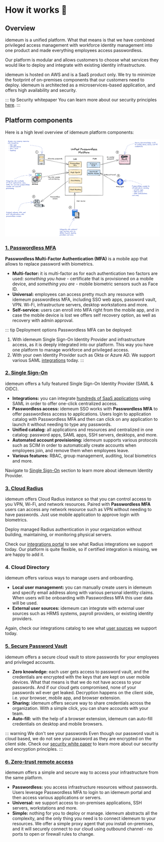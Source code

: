 # How it works 🤔
## Overview

idemeum is a unified platform. What that means is that we have combined privileged access management with workforce identity management into one product and made everything employees access passwordless.

Our platform is modular and allows customers to choose what services they would like to deploy and integrate with existing identity infrastructure. 

idemeum is hosted on AWS and is a SaaS product only. We try to minimize the footprint of on-premises components that our customers need to deploy. idemeum is architected as a microservices-based application, and offers high availability and security.

::: tip Security whitepaper
You can learn more about our security principles [here](./security-whitepaper.md). 
:::

## Platform components
Here is a high level overview of idemeum platform components:

![Architecture](./images/architecture.png)

### [1. Passwordless MFA](./mfa-overview.html)

**Passwordless Multi-Factor Authentication (MFA)** is a mobile app that allows to replace password with biometrics.

* **Multi-factor:** it is multi-factor as for each authentication two factors are used: *something you have* - certificate that is provisioned on a mobile device, and *something you are* - mobile biometric sensors such as Face ID. 
* **Universal:** employees can access pretty much any resource with idemeum passwordless MFA, including SSO web apps, password vault, VPN. Wi-Fi, infrastructure servers, desktop workstations and more. 
* **Self-service:** users can enroll into MFA right from the mobile app, and in case the mobile device is lost we offers self recovery option, as well as recovery with admin approval. 

::: tip Deployment options
Passwordless MFA can be deployed: 
1. With idemeum Single Sign-On Identity Provider and infrastructure access, as it is deeply integrated into our platform. This way you have one platform to manage workforce and privileged access.
2. With your own Identity Provider such as Okta or Azure AD. We support various SAML [integrations](https://integrations.idemeum.com/tag/identity-providers/) today.
:::

### [2. Single Sign-On](./application-catalog.html)
idemeum offers a fully featured Single Sign-On Identity Provider (SAML & OIDC).

* **Integrations:** you can integrate [hundreds of SaaS applications](https://integrations.idemeum.com) using SAML in order to offer one-click centralized access. 
* **Passwordless access:** idemeum SSO works with **Passwordless MFA** to offer passwordless access to applications. Users login to application catalog with Passwordless MFA and then can click on any application to launch it without needing to type any passwords. 
* **Unified catalog:** all applications and resources and centralized in one catalog: password apps, SAML apps, SSH servers, desktops, and more.
* **Automated account provisioning:** idemeum supports various protocols such as SCIM in order to automatically create accounts when employees join, and remove them when employees leave. 
* **Various features:** RBAC, group management, auditing, local biometrics and more. 

Navigate to [Single Sign-On](/application-catalog.html) section to learn more about idemeum Identity Provider.

### [3. Cloud Radius](./cloud-radius-overview.html)
idemeum offers Cloud Radius instance so that you can control access to you VPN, Wi-Fi, and network resources. Paired with **Passwordless MFA** users can access any network resource such as VPN without needing to have passwords. Just use mobile application to approve login with biometrics. 

Deploy managed Radius authentication in your organization without building, maintaining, or monitoring physical servers.

Check our [integrations portal](https://integrations.idemeum.com/) to see what Radius integrations we support today. Our platform is quite flexible, so if certified integration is missing, we are happy to add it. 

### 4. Cloud Directory
idemeum offers various ways to manage users and onboarding. 

* **Local user management:** you can manually create users in idemeum and specify email address along with various personal identity claims. When users will be onboarding with Passwordless MFA this user data will be used. 
* **External user sources:** idemeum can integrate with external user sources such as HRMS systems, payroll providers, or existing identity providers. 

Again, check our integrations catalog to see what [user sources](https://integrations.idemeum.com/tag/user-source/) we support today. 

### [5. Secure Password Vault](./password-vault-overview.html)
idemeum offers a secure cloud vault to store passwords for your employees and privileged accounts. 

* **Zero knowledge:** each user gets access to password vault, and the credentials are encrypted with the keys that are kept on user mobile devices. What that means is that we do not have access to your passwords. And if our cloud gets compromised, none of your passwords wil ever get leaked. Decryption happens on the client side, i.e. your browser, mobile app, and browser extension. 
* **Sharing:** idemeum offers secure way to share credentials across the organization. With a simple click, you can share accounts with your team.
* **Auto-fill:** with the help of a browser extension, idemeum can auto-fill credentials on desktop and mobile browsers.

::: warning We don't see your passwords
Even though our password vault is cloud based, we do not see your password as they are encrypted on the client side. Check our [security white paper](./security-whitepaper) to learn more about our security and encryption principles.
:::

### [6. Zero-trust remote access <badge type="warning" text="Early access"/>](./zero-trust/zero-trust-overview.html)
idemeum offers a simple and secure way to access your infrastructure from the same platform. 

* **Passwordless:** you access infrastructure resources without passwords. Users leverage Passwordless MFA to login to an idemeum portal and then access various applications or servers. 
* **Universal:** we support access to on-premises applications, SSH servers, workstations and more. 
* **Simple:** nothing for you to deploy or manage. idemeum abstracts all the complexity, and the only thing you need is to connect idemeum to your resources. We offer a simple proxy agent that you install on-premises, and it will securely connect to our cloud using outbound channel - no ports to open or firewall rules to change. 